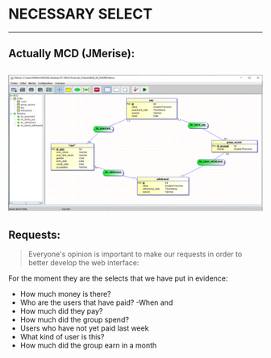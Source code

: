 # NECESSARY SELECT
---------
## Actually MCD (JMerise):
![MCD-Actuel](Capture.PNG)
---------
## Requests:
>Everyone's opinion is important to make our requests in order to better develop the web interface: 

For the moment they are the selects that we have put in evidence:
- How much money is there?
- Who are the users that have paid? -When and 
- How much did they pay?
- How much did the group spend?
- Users who have not yet paid last week 
- What kind of user is this?
- How much did the group earn in a month
